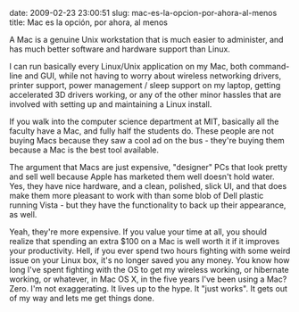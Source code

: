 date: 2009-02-23 23:00:51
slug: mac-es-la-opcion-por-ahora-al-menos
title: Mac es la opción, por ahora, al menos

A Mac is a genuine Unix workstation that is much easier to administer, and has much better software and hardware support than Linux.  
  
I can run basically every Linux/Unix application on my Mac, both command-line and GUI, while not having to worry about wireless networking drivers, printer support, power management / sleep support on my laptop, getting accelerated 3D drivers working, or any of the other minor hassles that are involved with setting up and maintaining a Linux install.  
  
If you walk into the computer science department at MIT, basically all the faculty have a Mac, and fully half the students do. These people are not buying Macs because they saw a cool ad on the bus - they're buying them because a Mac is the best tool available.  
  
The argument that Macs are just expensive, "designer" PCs that look pretty and sell well because Apple has marketed them well doesn't hold water. Yes, they have nice hardware, and a clean, polished, slick UI, and that does make them more pleasant to work with than some blob of Dell plastic running Vista - but they have the functionality to back up their appearance, as well.  
  
Yeah, they're more expensive. If you value your time at all, you should realize that spending an extra $100 on a Mac is well worth it if it improves your productivity. Hell, if you ever spend two hours fighting with some weird issue on your Linux box, it's no longer saved you any money. You know how long I've spent fighting with the OS to get my wireless working, or hibernate working, or whatever, in Mac OS X, in the five years I've been using a Mac? Zero. I'm not exaggerating. It lives up to the hype. It "just works". It gets out of my way and lets me get things done.

